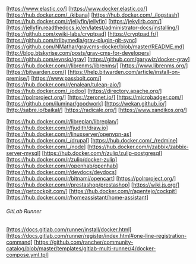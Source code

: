 [https://www.elastic.co/]
[https://www.docker.elastic.co/]
[https://hub.docker.com/_/kibana]
[https://hub.docker.com/_/logstash]
[https://hub.docker.com/r/jellyfin/jellyfin]
[https://jekyllrb.com/]
[https://jellyfin.readthedocs.io/en/latest/administrator-docs/installing/]
[https://github.com/xwiki-labs/cryptpad]
[https://cryptpad.fr/]
[https://github.com/trilbymedia/grav-plugin-git-sync]
[https://github.com/NMathar/gravcms-docker/blob/master/README.md]
[http://blog.btskyrise.com/posts/grav-cms-for-developers]
[https://github.com/evnsio/grav]
[https://github.com/garywiz/docker-grav]
[https://hub.docker.com/r/librenms/librenms/]
[https://www.librenms.org/]
[https://bitwarden.com/]
[https://help.bitwarden.com/article/install-on-premise/]
[https://www.passbolt.com/]
[https://hub.docker.com/r/enalean/tuleap-aio/]
[https://hub.docker.com/_/odoo]
[https://directory.apache.org/]
[https://polrproject.org/]
[https://zeronet.io/]
[https://microbadger.com/]
[https://github.com/iluminar/goodwork]
[https://wekan.github.io/]
[http://sabre.io/baikal/]
[https://radicale.org/]
[https://www.xandikos.org/]

[https://hub.docker.com/r/libreplan/libreplan/]
[https://hub.docker.com/r/fjudith/draw.io]
[https://hub.docker.com/r/linuxserver/openvpn-as]
[https://hub.docker.com/_/drupal]
[https://hub.docker.com/_/redmine]
[https://hub.docker.com/_/node]
[https://hub.docker.com/r/zabbix/zabbix-server-mysql]
[https://hub.docker.com/r/zulip/zulip-postgresql]
[https://hub.docker.com/r/zulip/docker-zulip]
[https://hub.docker.com/r/openhab/openhab]
[https://hub.docker.com/r/devdocs/devdocs]
[https://hub.docker.com/r/bitnami/opencart]
[https://polrproject.org/]
[https://hub.docker.com/r/prestashop/prestashop]
[https://wiki.js.org/]
[https://getcockpit.com/]
[https://hub.docker.com/r/agentejo/cockpit]
[https://hub.docker.com/r/homeassistant/home-assistant]

###### GitLab Runner

[https://docs.gitlab.com/runner/install/docker.html]
[https://docs.gitlab.com/runner/register/index.html#one-line-registration-command]
[https://github.com/rancher/community-catalog/blob/master/templates/gitlab-multi-runner/4/docker-compose.yml.tpl]
